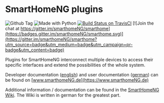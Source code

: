 # SmartHomeNG plugins

![Github Tag](https://img.shields.io/github/tag/smarthomeNG/smarthome.svg)
![Made with Python](https://img.shields.io/badge/made%20with-python-blue.svg)
[![Build Status on TravisCI](https://travis-ci.org/smarthomeNG/plugins.svg?branch=develop)](https://travis-ci.org/smarthomeNG/plugins)
[![Join the chat at https://gitter.im/smarthomeNG/smarthome](https://badges.gitter.im/smarthomeNG/smarthome.svg)](https://gitter.im/smarthomeNG/smarthome?utm_source=badge&utm_medium=badge&utm_campaign=pr-badge&utm_content=badge)

Plugins for SmartHomeNG interconnect multiple devices to access their specific interfaces and extend the possibilities of the whole system.

Developer documentation ([english](https://www.smarthomeNG.de/dev)) and user documentation ([german](https://www.smarthomeNG.de/user)) can be found on [www.smarthomeNG.de](https://www.smarthomeNG.de)

Additional information / documentation can be found in the [SmartHomeNG Wiki](https://github.com/smarthomeNG/smarthome/wiki).
The Wiki is written in german for the greatest part.
